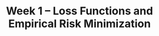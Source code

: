 ---
    title: Week 1 – Loss Functions and Empirical Risk Minimization
    weekNumber: 1
    days:
      - date: 2023-4-3
        events:
          "**LEC 1**{: .label .label-lecture } (coming soon)":
          "**SRV**{: .label .label-survey } [Welcome Survey](https://forms.gle/cgBwYyFeSPYUy1Vv8)":
      - date: 2023-4-5
        events:
          "**LEC 2**{: .label .label-lecture } (coming soon)":
          "**DISC**{: .label .label-disc } Groupwork 1":
      - date: 2023-4-7
        events:
          "**LEC 3**{: .label .label-lecture } (coming soon)":

---